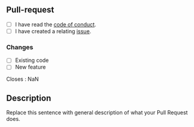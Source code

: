 [code_of_conduct]: https://github.com/Programming-Org/Programming/blob/master/.github/CODE_OF_CONDUCT.md
[new_issue]: https://github.com/Programming-Org/Programming/issues/new/choose

## Pull-request

- [ ] I have read the [code of conduct][code_of_conduct].
- [ ] I have created a relating [issue][new_issue].

### Changes

- [ ] Existing code
- [ ] New feature

<!--
While an issue isn't required, this is preferred for most changes.
It helps make it maintainable for us, and will save you from possibly recoding everything :p
If there's no relating issue, keep it NaN
-->

Closes : NaN

## Description

Replace this sentence with general description of what your Pull Request does.
